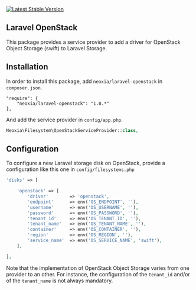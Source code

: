 [![Latest Stable Version](http://img.shields.io/github/release/neoxia/laravel-openstack.svg)](https://packagist.org/packages/neoxia/laravel-openstack)

## Laravel OpenStack

This package provides a service provider to add a driver for OpenStack Object Storage (swift) to Laravel Storage.

## Installation

In order to install this package, add `neoxia/laravel-openstack` in `composer.json`.

```JS
"require": {
    "neoxia/laravel-openstack": "1.0.*"
},
```

And add the service provider in `config/app.php`.

```PHP
Neoxia\Filesystem\OpenStackServiceProvider::class,
```

## Configuration

To configure a new Laravel storage disk on OpenStack, provide a configuration like this one in `config/filesystems.php`

```PHP
'disks' => [

    'openstack' => [
        'driver'        => 'openstack',
        'endpoint'      => env('OS_ENDPOINT', ''),
        'username'      => env('OS_USERNAME', ''),
        'password'      => env('OS_PASSWORD', ''),
        'tenant_id'     => env('OS_TENANT_ID', ''),
        'tenant_name'   => env('OS_TENANT_NAME', ''),
        'container'     => env('OS_CONTAINER', ''),
        'region'        => env('OS_REGION', ''),
        'service_name'  => env('OS_SERVICE_NAME', 'swift'),
    ],

],
```

Note that the implementation of OpenStack Object Storage varies from one provider to an other. For instance, the configuration of the `tenant_id` and/or of the `tenant_name` is not always mandatory.
